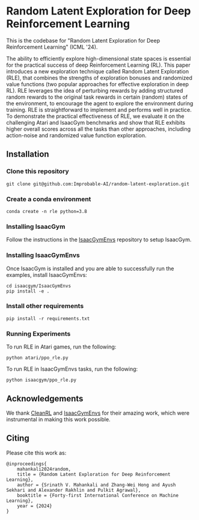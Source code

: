 # Random Latent Exploration for Deep Reinforcement Learning

This is the codebase for "Random Latent Exploration for Deep Reinforcement Learning" (ICML '24). 

The ability to efficiently explore high-dimensional state spaces is essential for the practical success of deep Reinforcement Learning (RL). This paper introduces a new exploration technique called Random Latent Exploration (RLE), that combines the strengths of exploration bonuses and randomized value functions (two popular approaches for effective exploration in deep RL). RLE leverages the idea of perturbing rewards by adding structured random rewards to the original task rewards in certain (random) states of the environment, to encourage the agent to explore the environment during training. RLE is straightforward to implement and performs well in practice. To demonstrate the practical effectiveness of RLE, we evaluate it on the challenging Atari and IsaacGym benchmarks and show that RLE exhibits higher overall scores across all the tasks than other approaches, including action-noise and randomized value function exploration.


## Installation

### Clone this repository

```
git clone git@github.com:Improbable-AI/random-latent-exploration.git
```

### Create a conda environment

```
conda create -n rle python=3.8
```

### Installing IsaacGym

Follow the instructions in the [IsaacGymEnvs](https://github.com/isaac-sim/IsaacGymEnvs) repository to setup IsaacGym.


### Installing IsaacGymEnvs

Once IsaacGym is installed and you are able to successfully run the examples, install IsaacGymEnvs:

```
cd isaacgym/IsaacGymEnvs
pip install -e .
```

### Install other requirements

```
pip install -r requirements.txt
```

### Running Experiments
To run RLE in Atari games, run the following:
```
python atari/ppo_rle.py
```

To run RLE in IsaacGymEnvs tasks, run the following:
```
python isaacgym/ppo_rle.py
```

## Acknowledgements

We thank [CleanRL](https://github.com/vwxyzjn/cleanrl) and [IsaacGymEnvs](https://github.com/isaac-sim/IsaacGymEnvs) for their amazing work, which were instrumental in making this work possible.

## Citing

Please cite this work as:

```
@inproceedings{
    mahankali2024random,
    title = {Random Latent Exploration for Deep Reinforcement Learning},
    author = {Srinath V. Mahankali and Zhang-Wei Hong and Ayush Sekhari and Alexander Rakhlin and Pulkit Agrawal},
    booktitle = {Forty-first International Conference on Machine Learning},
    year = {2024}
}
```
